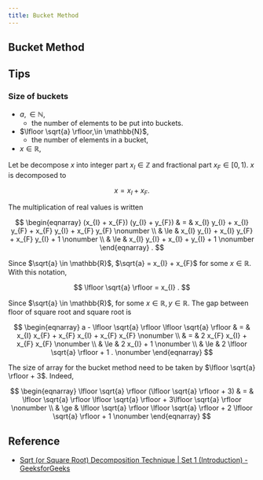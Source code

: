 ```yaml
---
title: Bucket Method
---
```


## Bucket Method


## Tips

### Size of buckets
* $a,\in \mathbb{N}$,
    * the number of elements to be put into buckets.
* $\lfloor \sqrt{a} \rfloor,\in \mathbb{N}$,
    * the number of elements in a bucket,
* $x \in \mathbb{R}$,

Let be decompose $x$ into integer part $x_{I} \in \mathbb{Z}$ and fractional part $x_{F} \in [0, 1)$.
$x$ is decomposed to

$$
    x
    =
    x_{I}
    +
    x_{F}
    .
$$

The multiplication of real values is written

$$
\begin{eqnarray}
    (x_{I} + x_{F})
    (y_{I} + y_{F})
    & = &
        x_{I}
        y_{I}
        +
        x_{I}
        y_{F}
        +
        x_{F}
        y_{I}
        +
        x_{F}
        y_{F}
    \nonumber
    \\
    & \le &
        x_{I}
        y_{I}
        +
        x_{I}
        y_{F}
        +
        x_{F}
        y_{I}
        +
        1
    \nonumber
    \\
    & \le &
        x_{I}
        y_{I}
        +
        x_{I}
        +
        y_{I}
        +
        1
    \nonumber
\end{eqnarray}
    .
$$

Since $\sqrt{a} \in \mathbb{R}$, $\sqrt{a} = x_{I} + x_{F}$ for some $x \in \mathbb{R}$.
With this notation,

$$
    \lfloor
        \sqrt{a}
    \rfloor
    =
    x_{I}
    .
$$

Since $\sqrt{a} \in \mathbb{R}$, for some $x \in \mathbb{R}, y \in \mathbb{R}$.
The gap between floor of square root and square root is

$$
\begin{eqnarray}
    a
    -
    \lfloor
        \sqrt{a}
    \rfloor
    \lfloor
        \sqrt{a}
    \rfloor
    & = &
        x_{I}
        x_{F}
        +
        x_{F}
        x_{I}
        +
        x_{F}
        x_{F}
    \nonumber
    \\
    & = &
        2
        x_{F}
        x_{I}
        +
        x_{F}
        x_{F}
    \nonumber
    \\
    & \le &
        2
        x_{I}
        +
        1
    \nonumber
    \\
    & \le &
        2
        \lfloor
            \sqrt{a}
        \rfloor
        +
        1
    .
    \nonumber
\end{eqnarray}
$$

The size of array for the bucket method need to be taken by $\lfloor \sqrt{a} \rfloor + 3$.
Indeed,

$$
\begin{eqnarray}
    \lfloor \sqrt{a} \rfloor
    (\lfloor \sqrt{a} \rfloor + 3)
    & = &
        \lfloor \sqrt{a} \rfloor
        \lfloor \sqrt{a} \rfloor
        +
        3\lfloor \sqrt{a} \rfloor
    \nonumber
    \\
    & \ge &
        \lfloor \sqrt{a} \rfloor
        \lfloor \sqrt{a} \rfloor
        +
        2
        \lfloor
            \sqrt{a}
        \rfloor
        +
        1
    \nonumber
\end{eqnarray}
$$


## Reference
* [Sqrt \(or Square Root\) Decomposition Technique \| Set 1 \(Introduction\) \- GeeksforGeeks](https://www.geeksforgeeks.org/sqrt-square-root-decomposition-technique-set-1-introduction/)
